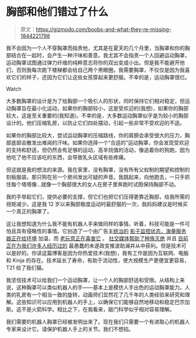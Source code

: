 # 胸部和他们错过了什么

> 原文：<https://gizmodo.com/boobs-and-what-they-re-missing-1844221798>

我不会因为一个人不穿胸罩而指责他，尤其是在夏天的几个月里，当胸罩和你的胸部结合在一起时，会产生一种汗味和善意。我尤其不会指责一个人回避运动胸罩，运动胸罩试图通过弹力纤维的纯粹意志将你的双出变成小出。但是我不能避开他们，否则我每次跑下楼梯都会给自己两个黑眼圈。我需要胸罩，不仅仅是因为我喜欢它们的样子，还因为它们让这些女孩穿起来更舒服。不幸的是，运动胸罩很烂。

Watch

大多数胸罩的设计是为了给胸部一个吸引人的形状，同时保持它们相对稳定，但运动胸罩旨在最小化运动，如果你的胸部较小，这是受欢迎的(我想)，如果你的胸部较大，这是至关重要的(我知道)。不幸的是，大多数运动胸罩似乎是为较小的胸部设计的。他们压缩乳房，以防止它们四处摆动，引起一些非常不受欢迎的不适。

如果你的胸部比较大，尝试运动胸罩的压缩路线，你的肩膀会承受很大的压力，胸部底部会散发出难闻的汗味。如果你选择一个“合适的”运动胸罩，你会发现受欢迎的支持和舒适，但仍然会有足够的运动，高辛烷值的活动，像追着你的狗跑，因为他吃了他不应该吃的东西，会导致乳头区域有些疼痛。

但这就是我的想法的来源。我在家里，没有胸罩，没有所有父权制的期望和控制的刻板服装。那只狗在另一个房间发出可疑的声音。我跳起来，向他跑去，一只手抓住每个塔塔像...就像一个胸部很大的女人在房子里奔跑时试图保持胸部不动。

我的手举起它们，提供必要的支撑，但它们也把它们压得更靠近胸部，给我所需的扭矩减少。这是我 12 岁以来胸部极度运动时最舒服的一次，我妈妈建议是时候买一个真正的胸罩了。

这让我想知道为什么我不能有机器人手来做同样的事情。听着，科技可能是一件可怕且具有侵略性的事情。它创造了一个由广告主[统治的](https://earther.gizmodo.com/the-planet-needs-a-new-internet-1837101745) [影子监控状态，海量服务器正在给环境](https://gizmodo.com/what-am-i-worth-to-advertisers-my-obsessive-quest-to-p-1828343202) 加温，而 [老玩意正在毒害它](https://earther.gizmodo.com/how-to-dispose-of-your-electronics-without-ruining-the-1819451885) 。 [社交媒体帮助了种族灭绝](https://gizmodo.com/facebook-still-working-on-the-whole-genocide-thing-1835734695) 并且 [目前正在为我们许多人经历过的](https://gizmodo.com/oozetube-1845719142) 最愚蠢的未遂政变推波助澜并从中获利。但是技术可以是好的。你读这篇博客是因为你热爱技术(我想)，我有工作是因为互联网、电脑和 Kinja 的存在。技术延长了寿命，有助于流动性，使大规模生产更便宜更容易，T21 给了我们猫。

我坚信技术可以给我们一个运动胸罩，让一个人的胸部舒适和受限。从结构上来说，这种胸罩可以类似机器人的手——基本上是模仿人手出色的运动胸罩能力。人类的乳房有一个相当一致的旋转，动画师们显然花了几千年的人类经验来研究和理解。这些知识可以应用到机器人的手上，以确保它们能够自然地移动和稳定巴宗加斯。这不是火箭科学。相比之下，在我看来，敲门科学似乎相对容易理解。

我们需要的机器人胸罩已经被发明出来了。现在我们只需要一个有进取心的机器人专家来设计它。请保护机器人手上的关节。我们不想掐。